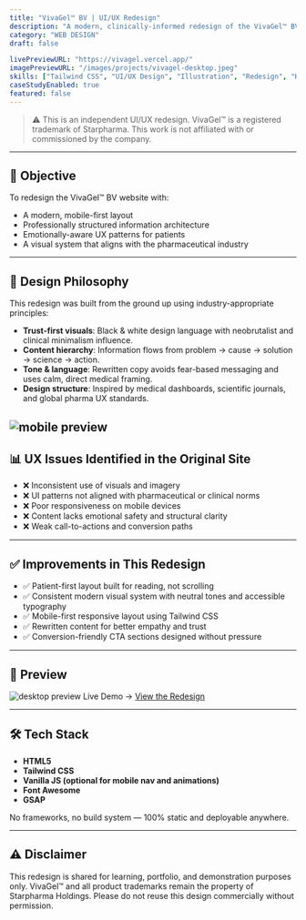 ```yaml
---
title: "VivaGel™ BV | UI/UX Redesign"
description: "A modern, clinically-informed redesign of the VivaGel™ BV product website. This project is a self-initiated case study intended to improve usability, emotional trust, and visual clarity for patients seeking information and treatment for Bacterial Vaginosis (BV)."
category: "WEB DESIGN"
draft: false

livePreviewURL: "https://vivagel.vercel.app/"
imagePreviewURL: "/images/projects/vivagel-desktop.jpeg"
skills: ["Tailwind CSS", "UI/UX Design", "Illustration", "Redesign", "HTML5", "CSS", "JavaScript"]
caseStudyEnabled: true
featured: false
---
```


> ⚠️ This is an independent UI/UX redesign. VivaGel™ is a registered trademark of Starpharma. This work is not affiliated with or commissioned by the company.

---

## 🎯 Objective

To redesign the VivaGel™ BV website with:

- A modern, mobile-first layout
- Professionally structured information architecture
- Emotionally-aware UX patterns for patients
- A visual system that aligns with the pharmaceutical industry

---

## 🧠 Design Philosophy

This redesign was built from the ground up using industry-appropriate principles:

- **Trust-first visuals**: Black & white design language with neobrutalist and clinical minimalism influence.
- **Content hierarchy**: Information flows from problem → cause → solution → science → action.
- **Tone & language**: Rewritten copy avoids fear-based messaging and uses calm, direct medical framing.
- **Design structure**: Inspired by medical dashboards, scientific journals, and global pharma UX standards.

![mobile preview](/images/projects/vivagel-mobile.png)
---

## 📊 UX Issues Identified in the Original Site

- ❌ Inconsistent use of visuals and imagery
- ❌ UI patterns not aligned with pharmaceutical or clinical norms
- ❌ Poor responsiveness on mobile devices
- ❌ Content lacks emotional safety and structural clarity
- ❌ Weak call-to-actions and conversion paths

---

## ✅ Improvements in This Redesign

- ✅ Patient-first layout built for reading, not scrolling
- ✅ Consistent modern visual system with neutral tones and accessible typography
- ✅ Mobile-first responsive layout using Tailwind CSS
- ✅ Rewritten content for better empathy and trust
- ✅ Conversion-friendly CTA sections designed without pressure

---

## 📸 Preview
![desktop preview](/images/projects/vivagel-desktop-noele.jpeg)
Live Demo → [View the Redesign](https://your-live-demo-link.com)

---

## 🛠️ Tech Stack

- **HTML5**
- **Tailwind CSS**
- **Vanilla JS (optional for mobile nav and animations)**
- **Font Awesome**
- **GSAP**

No frameworks, no build system — 100% static and deployable anywhere.

---
  
## ⚠️ Disclaimer
This redesign is shared for learning, portfolio, and demonstration purposes only. VivaGel™ and all product trademarks remain the property of Starpharma Holdings. Please do not reuse this design commercially without permission.
